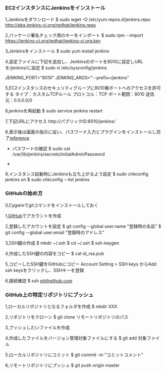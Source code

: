 ### EC2インスタンスにJenkinsをインストール
1,Jenkinsをダウンロード
$ sudo wget -O /etc/yum.repos.d/jenkins.repo http://pkg.jenkins-ci.org/redhat/jenkins.repo

2,パッケージ署名チェック用のキーをインポート
$ sudo rpm --import https://jenkins-ci.org/redhat/jenkins-ci.org.key

3,Jenkinsをインストール
$ sudo yum install jenkins

4,設定ファイルに下記を追加し、Jenkinsのポートを8010に設定しURLを/jenkins/に設定
$ sudo vi /etc/sysconfig/jenkins

JENKINS_PORT="8010"
JENKINS_ARGS="--prefix=/jenkins"

5,EC2インスタンスのセキュリティグループに8010番ポートへのアクセスを許可する
  タイプ：カスタムTCPルール
  プロトコル：TCP
  ポート範囲：8010
  送信元：0.0.0.0/0

6,jenkinsを再起動
$ sudo service jenkins restart

7,下記URLにアクセス
http://パブリックID:8010/jenkins/

8,表示後は画面の指示に従い、パスワード入力とプラグインをインストールし完了[reference](http://symfoware.blog68.fc2.com/blog-entry-1899.html)
* パスワードの確認
$  sudo cat /var/lib/jenkins/secrets/initialAdminPassword

* 
9,インスタンス起動時にJenkinsも立ち上がるよう設定
$ sudo chkconfig jenkins on
$ sudo chkconfig --list jenkins

### GitHubの始め方
0,Cygwinでgitコマンドをインストールしておく

1,[GitHub](https://github.com/)でアカウントを作成

2,登録したアカウントを設定
$ git config --global user.name "登録時の名前"
$ git config --global user.email "登録時のアドレス"

3,SSH鍵の作成
$ mkdir ~/.ssh
$ cd ~/.ssh
$ ssh-keygen

4,作成したSSH鍵の内容をコピー
$ cat id_rsa.pub

5,コピーしたSSH鍵をGitHubにコピー
Account Setting > SSH keys からAdd ssh keysをクリックし、SSHキーを登録

6,接続確認
$ ssh git@github.com

### GitHub上の特定リポジトリにプッシュ
1,ローカルリポジトリとなるフォルダを作成
$ mkdir XXX

2,リポジトリをクローン
$ git clone リモートリポジトリのパス

3,プッシュしたいファイルを作成

4,作成したファイルをバージョン管理対象ファイルにする
$ git add 対象ファイル

5,ローカルリポジトリにコミット
$ git commit -m "コミットコメント"

6,リモートリポジトリにプッシュ
$ git push origin master

